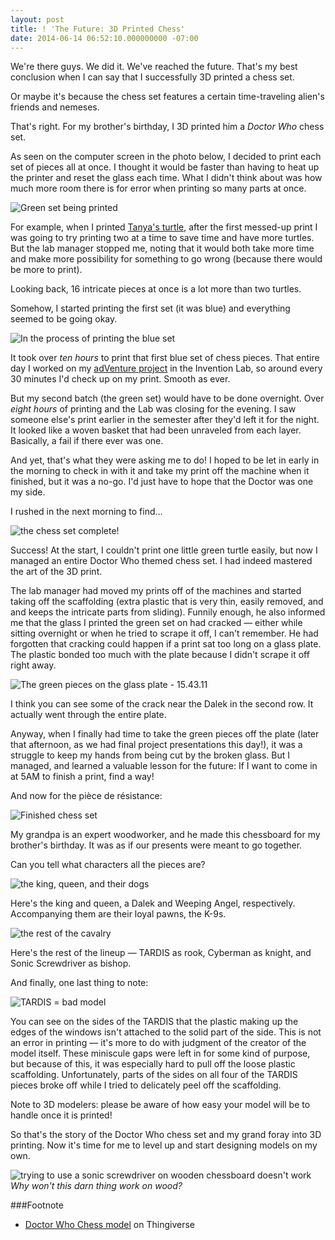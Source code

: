 ```yaml
---
layout: post
title: ! 'The Future: 3D Printed Chess'
date: 2014-06-14 06:52:10.000000000 -07:00
---
```

We're there guys. We did it. We've reached the future. That's my best conclusion when I can say that I successfully 3D printed a chess set.

Or maybe it's because the chess set features a certain time-traveling alien's friends and nemeses.

That's right. For my brother's birthday, I 3D printed him a *Doctor Who* chess set.

As seen on the computer screen in the photo below, I decided to print each set of pieces all at once. I thought it would be faster than having to heat up the printer and reset the glass each time. What I didn't think about was how much more room there is for error when printing so many parts at once.

![Green set being printed](/content/images/2014/Jun/2014-05-06-20-06-01.jpg)

For example, when I printed [Tanya's turtle](http://blog.alexandragreenspan.com/2014/05/04/3d-printing-turtle-style/), after the first messed-up print I was going to try printing two at a time to save time and have more turtles. But the lab manager stopped me, noting that it would both take more time and make more possibility for something to go wrong (because there would be more to print).

Looking back, 16 intricate pieces at once is a lot more than two turtles.

Somehow, I started printing the first set (it was blue) and everything seemed to be going okay.

![In the process of printing the blue set](/content/images/2014/Jun/2014-05-06-17-10-52.jpg)

It took over *ten hours* to print that first blue set of chess pieces. That entire day I worked on my [adVenture project](http://www.hackster.io/alexsg/adventure-paint-with-the-wind) in the Invention Lab, so around every 30 minutes I'd check up on my print. Smooth as ever.

But my second batch (the green set) would have to be done overnight. Over *eight hours* of printing and the Lab was closing for the evening. I saw someone else's print earlier in the semester after they'd left it for the night. It looked like a woven basket that had been unraveled from each layer. Basically, a fail if there ever was one.

And yet, that's what they were asking me to do! I hoped to be let in early in the morning to check in with it and take my print off the machine when it finished, but it was a no-go. I'd just have to hope that the Doctor was one my side.

I rushed in the next morning to find...

![the chess set complete!](/content/images/2014/Jun/2014-05-07-15-42-24.jpg)

Success! At the start, I couldn't print one little green turtle easily, but now I managed an entire Doctor Who themed chess set. I had indeed mastered the art of the 3D print.

The lab manager had moved my prints off of the machines and started taking off the scaffolding (extra plastic that is very thin, easily removed, and and keeps the intricate parts from sliding). Funnily enough, he also informed me that the glass I printed the green set on had cracked — either while sitting overnight or when he tried to scrape it off, I can't remember. He had forgotten that cracking could happen if a print sat too long on a glass plate. The plastic bonded too much with the plate because I didn't scrape it off right away.

![The green pieces on the glass plate - 15.43.11](/content/images/2014/Jun/2014-05-07-15-43-11.jpg)

I think you can see some of the crack near the Dalek in the second row. It actually went through the entire plate.

Anyway, when I finally had time to take the green pieces off the plate (later that afternoon, as we had final project presentations this day!), it was a struggle to keep my hands from being cut by the broken glass. But I managed, and learned a valuable lesson for the future: If I want to come in at 5AM to finish a print, find a way!

And now for the pièce de résistance:

![Finished chess set](/content/images/2014/Jun/2014-05-14-22-58-56.jpg)

My grandpa is an expert woodworker, and he made this chessboard for my brother's birthday. It was as if our presents were meant to go together.

Can you tell what characters all the pieces are?

![the king, queen, and their dogs](/content/images/2014/Jun/2014-05-14-23-00-35.jpg)

Here's the king and queen, a Dalek and Weeping Angel, respectively. Accompanying them are their loyal pawns, the K-9s.

![the rest of the cavalry](/content/images/2014/Jun/2014-05-14-23-02-26.jpg)

Here's the rest of the lineup — TARDIS as rook, Cyberman as knight, and Sonic Screwdriver as bishop.

And finally, one last thing to note:

![TARDIS = bad model](/content/images/2014/Jun/2014-05-14-23-02-03.jpg)

You can see on the sides of the TARDIS that the plastic making up the edges of the windows isn't attached to the solid part of the side. This is not an error in printing — it's more to do with judgment of the creator of the model itself. These miniscule gaps were left in for some kind of purpose, but because of this, it was especially hard to pull off the loose plastic scaffolding. Unfortunately, parts of the sides on all four of the TARDIS pieces broke off while I tried to delicately peel off the scaffolding.

Note to 3D modelers: please be aware of how easy your model will be to handle once it is printed!

So that's the story of the Doctor Who chess set and my grand foray into 3D printing. Now it's time for me to level up and start designing models on my own.

![trying to use a sonic screwdriver on wooden chessboard doesn't work](/content/images/2014/Jun/2014-05-14-23-03-01.jpg)
*Why won't this darn thing work on wood?*

###Footnote

* [Doctor Who Chess model](http://www.thingiverse.com/thing:19841) on Thingiverse
